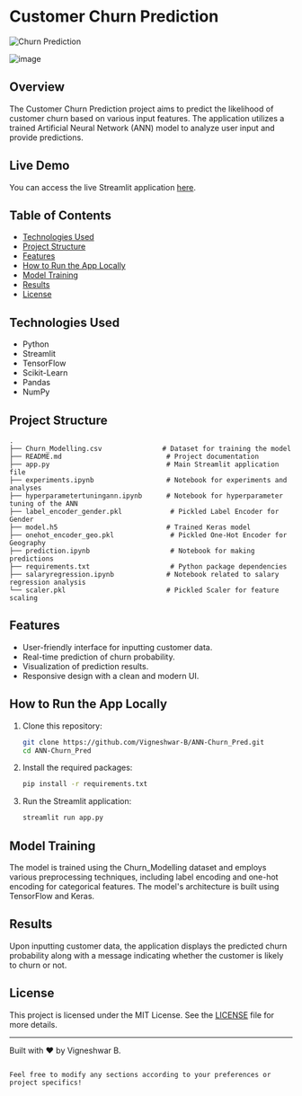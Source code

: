 # Customer Churn Prediction

![Churn Prediction](https://via.placeholder.com/800x200.png?text=Customer+Churn+Prediction)

![image](https://github.com/user-attachments/assets/d1394818-4d07-4e0a-82f2-831915ad3a8c)


## Overview

The Customer Churn Prediction project aims to predict the likelihood of customer churn based on various input features. The application utilizes a trained Artificial Neural Network (ANN) model to analyze user input and provide predictions.

## Live Demo

You can access the live Streamlit application [here](https://ann-churnpred-7.streamlit.app/).

## Table of Contents

- [Technologies Used](#technologies-used)
- [Project Structure](#project-structure)
- [Features](#features)
- [How to Run the App Locally](#how-to-run-the-app-locally)
- [Model Training](#model-training)
- [Results](#results)
- [License](#license)

## Technologies Used

- Python
- Streamlit
- TensorFlow
- Scikit-Learn
- Pandas
- NumPy

## Project Structure

```
.
├── Churn_Modelling.csv               # Dataset for training the model
├── README.md                          # Project documentation
├── app.py                             # Main Streamlit application file
├── experiments.ipynb                  # Notebook for experiments and analyses
├── hyperparametertuningann.ipynb      # Notebook for hyperparameter tuning of the ANN
├── label_encoder_gender.pkl            # Pickled Label Encoder for Gender
├── model.h5                           # Trained Keras model
├── onehot_encoder_geo.pkl              # Pickled One-Hot Encoder for Geography
├── prediction.ipynb                    # Notebook for making predictions
├── requirements.txt                    # Python package dependencies
├── salaryregression.ipynb             # Notebook related to salary regression analysis
└── scaler.pkl                         # Pickled Scaler for feature scaling
```

## Features

- User-friendly interface for inputting customer data.
- Real-time prediction of churn probability.
- Visualization of prediction results.
- Responsive design with a clean and modern UI.

## How to Run the App Locally

1. Clone this repository:
   ```bash
   git clone https://github.com/Vigneshwar-B/ANN-Churn_Pred.git
   cd ANN-Churn_Pred
   ```

2. Install the required packages:
   ```bash
   pip install -r requirements.txt
   ```

3. Run the Streamlit application:
   ```bash
   streamlit run app.py
   ```

## Model Training

The model is trained using the Churn_Modelling dataset and employs various preprocessing techniques, including label encoding and one-hot encoding for categorical features. The model's architecture is built using TensorFlow and Keras.

## Results

Upon inputting customer data, the application displays the predicted churn probability along with a message indicating whether the customer is likely to churn or not.

## License

This project is licensed under the MIT License. See the [LICENSE](LICENSE) file for more details.

---

Built with ❤️ by Vigneshwar B.
```

Feel free to modify any sections according to your preferences or project specifics!
